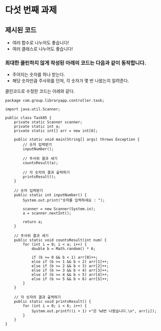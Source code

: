 # 다섯 번째 과제

## 제시된 코드
- 여러 함수로 나누어도 좋습니다!
- 여러 클래스로 나누어도 좋습니다!

### 최대한 클린하지 않게 작성된 아래의 코드는 다음과 같이 동작합니다.
- 주어지는 숫자를 하나 받는다.
- 해당 숫자만큼 주사위를 던져, 각 숫자가 몇 번 나왔는지 알려준다.

클린코드로 수정한 코드는 아래와 같다.

    package com.group.libraryapp.controller.task;

    import java.util.Scanner;

    public class Task05 {
        private static Scanner scanner;
        private static int a;
        private static int[] arr = new int[6];

        public static void main(String[] args) throws Exception {
            // 숫자 입력받기
            inputNumber();

            // 주사위 결과 세기
            countsResult(a);

            // 각 숫자의 결과 출력하기
            printsResult();
        }

        // 숫자 입력받기
        public static int inputNumber() {
            System.out.print("숫자를 입력하세요 : ");

            scanner = new Scanner(System.in);
            a = scanner.nextInt();

            return a;
        }

        // 주사위 결과 세기
        public static void countsResult(int num) {
            for (int i = 0; i < a; i++) {
                double b = Math.random() * 6;

                if (b >= 0 && b < 1) arr[0]++;
                else if (b >= 1 && b < 2) arr[1]++;
                else if (b >= 2 && b < 3) arr[2]++;
                else if (b >= 3 && b < 4) arr[3]++;
                else if (b >= 4 && b < 5) arr[4]++;
                else if (b >= 5 && b < 6) arr[5]++;
            }
        }

        // 각 숫자의 결과 출력하기
        public static void printsResult() {
            for (int i = 0; i < 6; i++) {
                System.out.printf((i + 1) +"은 %d번 나왔습니다.\n", arr[i]);
            }
        }
    }
